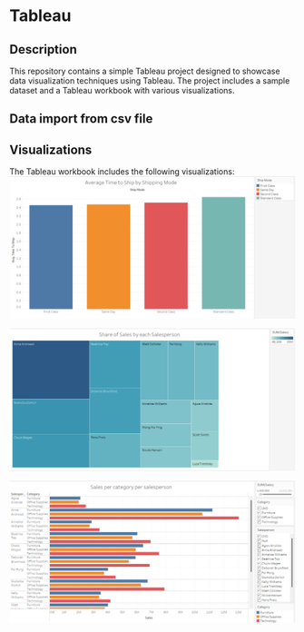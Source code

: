 # Tableau

## Description
This repository contains a simple Tableau project designed to showcase data visualization techniques using Tableau. The project includes a sample dataset and a Tableau workbook with various visualizations.

## Data import from csv file

## Visualizations
The Tableau workbook includes the following visualizations:
![Visual](Tableau-1.png)

![Visual](Tableau-2.png)

![Visual](Tableau-3.png)
